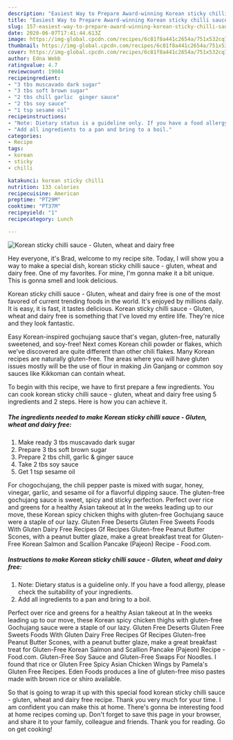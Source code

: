 ```yaml
---
description: "Easiest Way to Prepare Award-winning Korean sticky chilli sauce - Gluten, wheat and dairy free"
title: "Easiest Way to Prepare Award-winning Korean sticky chilli sauce - Gluten, wheat and dairy free"
slug: 157-easiest-way-to-prepare-award-winning-korean-sticky-chilli-sauce-gluten-wheat-and-dairy-free
date: 2020-06-07T17:41:44.613Z
image: https://img-global.cpcdn.com/recipes/6c81f8a441c2654a/751x532cq70/korean-sticky-chilli-sauce-gluten-wheat-and-dairy-free-recipe-main-photo.jpg
thumbnail: https://img-global.cpcdn.com/recipes/6c81f8a441c2654a/751x532cq70/korean-sticky-chilli-sauce-gluten-wheat-and-dairy-free-recipe-main-photo.jpg
cover: https://img-global.cpcdn.com/recipes/6c81f8a441c2654a/751x532cq70/korean-sticky-chilli-sauce-gluten-wheat-and-dairy-free-recipe-main-photo.jpg
author: Edna Webb
ratingvalue: 4.7
reviewcount: 19084
recipeingredient:
- "3 tbs muscavado dark sugar"
- "3 tbs soft brown sugar"
- "2 tbs chill garlic  ginger sauce"
- "2 tbs soy sauce"
- "1 tsp sesame oil"
recipeinstructions:
- "Note: Dietary status is a guideline only. If you have a food allergy, please check the suitability of your ingredients."
- "Add all ingredients to a pan and bring to a boil."
categories:
- Recipe
tags:
- korean
- sticky
- chilli

katakunci: korean sticky chilli 
nutrition: 133 calories
recipecuisine: American
preptime: "PT29M"
cooktime: "PT37M"
recipeyield: "1"
recipecategory: Lunch

---
```



![Korean sticky chilli sauce - Gluten, wheat and dairy free](https://img-global.cpcdn.com/recipes/6c81f8a441c2654a/751x532cq70/korean-sticky-chilli-sauce-gluten-wheat-and-dairy-free-recipe-main-photo.jpg)

Hey everyone, it's Brad, welcome to my recipe site. Today, I will show you a way to make a special dish, korean sticky chilli sauce - gluten, wheat and dairy free. One of my favorites. For mine, I'm gonna make it a bit unique. This is gonna smell and look delicious.

Korean sticky chilli sauce - Gluten, wheat and dairy free is one of the most favored of current trending foods in the world. It's enjoyed by millions daily. It is easy, it is fast, it tastes delicious. Korean sticky chilli sauce - Gluten, wheat and dairy free is something that I've loved my entire life. They're nice and they look fantastic.

Easy Korean-inspired gochujang sauce that&#39;s vegan, gluten-free, naturally sweetened, and soy-free! Next comes Korean chili powder or flakes, which we&#39;ve discovered are quite different than other chili flakes. Many Korean recipes are naturally gluten-free. The areas where you will have gluten issues mostly will be the use of flour in making Jin Ganjang or common soy sauces like Kikkoman can contain wheat.


To begin with this recipe, we have to first prepare a few ingredients. You can cook korean sticky chilli sauce - gluten, wheat and dairy free using 5 ingredients and 2 steps. Here is how you can achieve it.

<!--inarticleads1-->

##### The ingredients needed to make Korean sticky chilli sauce - Gluten, wheat and dairy free:

1. Make ready 3 tbs muscavado dark sugar
1. Prepare 3 tbs soft brown sugar
1. Prepare 2 tbs chill, garlic &amp; ginger sauce
1. Take 2 tbs soy sauce
1. Get 1 tsp sesame oil


For chogochujang, the chili pepper paste is mixed with sugar, honey, vinegar, garlic, and sesame oil for a flavorful dipping sauce. The gluten-free gochujang sauce is sweet, spicy and sticky perfection. Perfect over rice and greens for a healthy Asian takeout at In the weeks leading up to our move, these Korean spicy chicken thighs with gluten-free Gochujang sauce were a staple of our lazy. Gluten Free Deserts Gluten Free Sweets Foods With Gluten Dairy Free Recipes Gf Recipes Gluten-free Peanut Butter Scones, with a peanut butter glaze, make a great breakfast treat for Gluten-Free Korean Salmon and Scallion Pancake (Pajeon) Recipe - Food.com. 

<!--inarticleads2-->

##### Instructions to make Korean sticky chilli sauce - Gluten, wheat and dairy free:

1. Note: Dietary status is a guideline only. If you have a food allergy, please check the suitability of your ingredients.
1. Add all ingredients to a pan and bring to a boil.


Perfect over rice and greens for a healthy Asian takeout at In the weeks leading up to our move, these Korean spicy chicken thighs with gluten-free Gochujang sauce were a staple of our lazy. Gluten Free Deserts Gluten Free Sweets Foods With Gluten Dairy Free Recipes Gf Recipes Gluten-free Peanut Butter Scones, with a peanut butter glaze, make a great breakfast treat for Gluten-Free Korean Salmon and Scallion Pancake (Pajeon) Recipe - Food.com. Gluten-Free Soy Sauce and Gluten-Free Swaps For Noodles. I found that rice or Gluten Free Spicy Asian Chicken Wings by Pamela&#39;s Gluten Free Recipes. Eden Foods produces a line of gluten-free miso pastes made with brown rice or shiro available. 

So that is going to wrap it up with this special food korean sticky chilli sauce - gluten, wheat and dairy free recipe. Thank you very much for your time. I am confident you can make this at home. There's gonna be interesting food at home recipes coming up. Don't forget to save this page in your browser, and share it to your family, colleague and friends. Thank you for reading. Go on get cooking!
